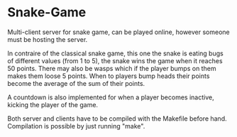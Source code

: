 # Snake-Game
Multi-client server for snake game, can be played online, however someone must be hosting the server.

In contraire of the classical snake game, this one the snake is eating bugs of different values (from 1 to 5), the snake wins the game when it reaches 50 points. There may also be wasps which if the player bumps on them makes them loose 5 points. When to players bump heads their points become the average of the sum of their points.

A countdown is also implemented for when a player becomes inactive, kicking the player of the game.

Both server and clients have to be compiled with the Makefile before hand. Compilation is possible by just running "make".
